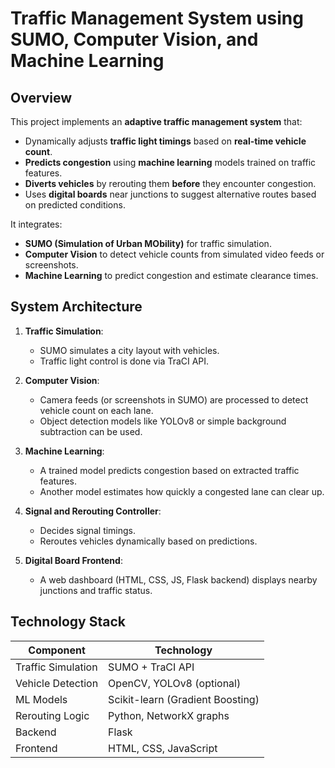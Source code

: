 # Traffic Management System using SUMO, Computer Vision, and Machine Learning

## Overview
This project implements an **adaptive traffic management system** that:
- Dynamically adjusts **traffic light timings** based on **real-time vehicle count**.
- **Predicts congestion** using **machine learning** models trained on traffic features.
- **Diverts vehicles** by rerouting them **before** they encounter congestion.
- Uses **digital boards** near junctions to suggest alternative routes based on predicted conditions.

It integrates:
- **SUMO (Simulation of Urban MObility)** for traffic simulation.
- **Computer Vision** to detect vehicle counts from simulated video feeds or screenshots.
- **Machine Learning** to predict congestion and estimate clearance times.



## System Architecture

1. **Traffic Simulation**:
   - SUMO simulates a city layout with vehicles.
   - Traffic light control is done via TraCI API.

2. **Computer Vision**:
   - Camera feeds (or screenshots in SUMO) are processed to detect vehicle count on each lane.
   - Object detection models like YOLOv8 or simple background subtraction can be used.

3. **Machine Learning**:
   - A trained model predicts congestion based on extracted traffic features.
   - Another model estimates how quickly a congested lane can clear up.

4. **Signal and Rerouting Controller**:
   - Decides signal timings.
   - Reroutes vehicles dynamically based on predictions.

5. **Digital Board Frontend**:
   - A web dashboard (HTML, CSS, JS, Flask backend) displays nearby junctions and traffic status.

## Technology Stack

| Component          | Technology                     |
|--------------------|---------------------------------|
| Traffic Simulation | SUMO + TraCI API                |
| Vehicle Detection  | OpenCV, YOLOv8 (optional)       |
| ML Models          | Scikit-learn (Gradient Boosting)|
| Rerouting Logic    | Python, NetworkX graphs         |
| Backend            | Flask                           |
| Frontend           | HTML, CSS, JavaScript           |


